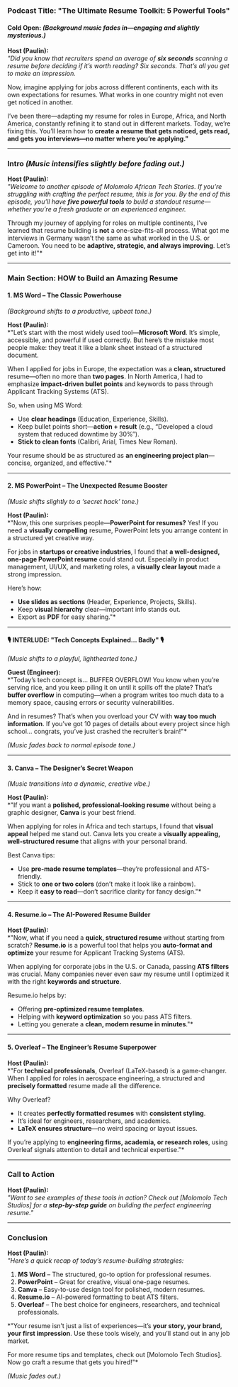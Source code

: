 ### **Podcast Title: "The Ultimate Resume Toolkit: 5 Powerful Tools"**  

#### **Cold Open:** *(Background music fades in—engaging and slightly mysterious.)*  

**Host (Paulin):**  
*"Did you know that recruiters spend an average of **six seconds** scanning a resume before deciding if it’s worth reading? Six seconds. That’s all you get to make an impression.*  

Now, imagine applying for jobs across different continents, each with its own expectations for resumes. What works in one country might not even get noticed in another.  

I’ve been there—adapting my resume for roles in Europe, Africa, and North America, constantly refining it to stand out in different markets. Today, we’re fixing this. You’ll learn how to **create a resume that gets noticed, gets read, and gets you interviews—no matter where you’re applying."**  

---

### **Intro** *(Music intensifies slightly before fading out.)*  

**Host (Paulin):**  
*"Welcome to another episode of Molomolo African Tech Stories. If you’re struggling with crafting the perfect resume, this is for you. By the end of this episode, you’ll have **five powerful tools** to build a standout resume—whether you’re a fresh graduate or an experienced engineer.*  

Through my journey of applying for roles on multiple continents, I’ve learned that resume building is **not** a one-size-fits-all process. What got me interviews in Germany wasn’t the same as what worked in the U.S. or Cameroon. You need to be **adaptive, strategic, and always improving**. Let’s get into it!"*  

---

### **Main Section: HOW to Build an Amazing Resume**  

#### **1. MS Word – The Classic Powerhouse**  
*(Background shifts to a productive, upbeat tone.)*  

**Host (Paulin):**  
*"Let’s start with the most widely used tool—**Microsoft Word**. It’s simple, accessible, and powerful if used correctly. But here’s the mistake most people make: they treat it like a blank sheet instead of a structured document.  

When I applied for jobs in Europe, the expectation was a **clean, structured** resume—often no more than **two pages**. In North America, I had to emphasize **impact-driven bullet points** and keywords to pass through Applicant Tracking Systems (ATS).  

So, when using MS Word:  
- Use **clear headings** (Education, Experience, Skills).  
- Keep bullet points short—**action + result** (e.g., “Developed a cloud system that reduced downtime by 30%”).  
- **Stick to clean fonts** (Calibri, Arial, Times New Roman).  

Your resume should be as structured as **an engineering project plan**—concise, organized, and effective."*  

---

#### **2. MS PowerPoint – The Unexpected Resume Booster**  
*(Music shifts slightly to a ‘secret hack’ tone.)*  

**Host (Paulin):**  
*"Now, this one surprises people—**PowerPoint for resumes?** Yes! If you need a **visually compelling** resume, PowerPoint lets you arrange content in a structured yet creative way.  

For jobs in **startups or creative industries**, I found that **a well-designed, one-page PowerPoint resume** could stand out. Especially in product management, UI/UX, and marketing roles, a **visually clear layout** made a strong impression.  

Here’s how:  
- **Use slides as sections** (Header, Experience, Projects, Skills).  
- Keep **visual hierarchy** clear—important info stands out.  
- Export as **PDF** for easy sharing."*  

---

#### **🎙 INTERLUDE: "Tech Concepts Explained… Badly" 🎙**  
*(Music shifts to a playful, lighthearted tone.)*  

**Guest (Engineer):**  
*"Today’s tech concept is… BUFFER OVERFLOW! You know when you’re serving rice, and you keep piling it on until it spills off the plate? That’s **buffer overflow** in computing—when a program writes too much data to a memory space, causing errors or security vulnerabilities.  

And in resumes? That’s when you overload your CV with **way too much information**. If you’ve got 10 pages of details about every project since high school… congrats, you’ve just crashed the recruiter’s brain!"*  

*(Music fades back to normal episode tone.)*  

---

#### **3. Canva – The Designer’s Secret Weapon**  
*(Music transitions into a dynamic, creative vibe.)*  

**Host (Paulin):**  
*"If you want a **polished, professional-looking resume** without being a graphic designer, **Canva** is your best friend.  

When applying for roles in Africa and tech startups, I found that **visual appeal** helped me stand out. Canva lets you create a **visually appealing, well-structured resume** that aligns with your personal brand.  

Best Canva tips:  
- Use **pre-made resume templates**—they’re professional and ATS-friendly.  
- Stick to **one or two colors** (don’t make it look like a rainbow).  
- Keep it **easy to read**—don’t sacrifice clarity for fancy design."*  

---

#### **4. Resume.io – The AI-Powered Resume Builder**  

**Host (Paulin):**  
*"Now, what if you need a **quick, structured resume** without starting from scratch? **Resume.io** is a powerful tool that helps you **auto-format and optimize** your resume for Applicant Tracking Systems (ATS).  

When applying for corporate jobs in the U.S. or Canada, passing **ATS filters** was crucial. Many companies never even saw my resume until I optimized it with the right **keywords and structure**.  

Resume.io helps by:  
- Offering **pre-optimized resume templates**.  
- Helping with **keyword optimization** so you pass ATS filters.  
- Letting you generate a **clean, modern resume in minutes**."*  

---

#### **5. Overleaf – The Engineer’s Resume Superpower**  

**Host (Paulin):**  
*"For **technical professionals**, Overleaf (LaTeX-based) is a game-changer. When I applied for roles in aerospace engineering, a structured and **precisely formatted** resume made all the difference.  

Why Overleaf?  
- It creates **perfectly formatted resumes** with **consistent styling**.  
- It’s ideal for engineers, researchers, and academics.  
- **LaTeX ensures structure**—no weird spacing or layout issues.  

If you’re applying to **engineering firms, academia, or research roles**, using Overleaf signals attention to detail and technical expertise."*  

---

### **Call to Action**  

**Host (Paulin):**  
*"Want to see examples of these tools in action? Check out [Molomolo Tech Studios] for a **step-by-step guide** on building the perfect engineering resume."*  

---

### **Conclusion**  

**Host (Paulin):**  
*"Here’s a quick recap of today’s resume-building strategies:*  

1. **MS Word** – The structured, go-to option for professional resumes.  
2. **PowerPoint** – Great for creative, visual one-page resumes.  
3. **Canva** – Easy-to-use design tool for polished, modern resumes.  
4. **Resume.io** – AI-powered formatting to beat ATS filters.  
5. **Overleaf** – The best choice for engineers, researchers, and technical professionals.  

*"Your resume isn’t just a list of experiences—it’s **your story, your brand, your first impression**. Use these tools wisely, and you’ll stand out in any job market.  

For more resume tips and templates, check out [Molomolo Tech Studios]. Now go craft a resume that gets you hired!"*  

*(Music fades out.)*  
